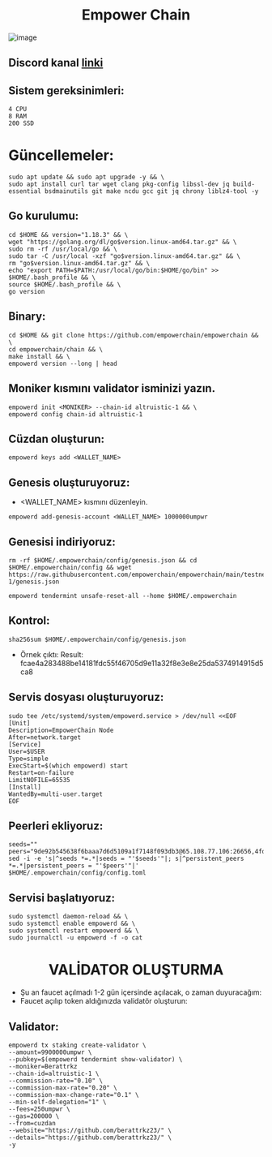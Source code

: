 <h1 align="center"> Empower Chain </h1>

![image](https://user-images.githubusercontent.com/101149671/193675081-0d205f2c-5425-40b4-80fb-b0920fabc74f.png)

## Discord kanal [linki](https://discord.gg/AN7uEyUb)

## Sistem gereksinimleri:
```
4 CPU
8 RAM
200 SSD
```

# Güncellemeler:

```
sudo apt update && sudo apt upgrade -y && \
sudo apt install curl tar wget clang pkg-config libssl-dev jq build-essential bsdmainutils git make ncdu gcc git jq chrony liblz4-tool -y
```

## Go kurulumu:

```
cd $HOME && version="1.18.3" && \
wget "https://golang.org/dl/go$version.linux-amd64.tar.gz" && \
sudo rm -rf /usr/local/go && \
sudo tar -C /usr/local -xzf "go$version.linux-amd64.tar.gz" && \
rm "go$version.linux-amd64.tar.gz" && \
echo "export PATH=$PATH:/usr/local/go/bin:$HOME/go/bin" >> $HOME/.bash_profile && \
source $HOME/.bash_profile && \
go version
```

## Binary:

```
cd $HOME && git clone https://github.com/empowerchain/empowerchain && \
cd empowerchain/chain && \
make install && \
empowerd version --long | head
```

## Moniker kısmını validator isminizi yazın.

```
empowerd init <MONIKER> --chain-id altruistic-1 && \
empowerd config chain-id altruistic-1
```

## Cüzdan oluşturun:

```
empowerd keys add <WALLET_NAME>
```

## Genesis oluşturuyoruz:

* <WALLET_NAME> kısmını düzenleyin.

```
empowerd add-genesis-account <WALLET_NAME> 1000000umpwr
```


## Genesisi indiriyoruz:

```
rm -rf $HOME/.empowerchain/config/genesis.json && cd $HOME/.empowerchain/config && wget https://raw.githubusercontent.com/empowerchain/empowerchain/main/testnets/altruistic-1/genesis.json
```

```
empowerd tendermint unsafe-reset-all --home $HOME/.empowerchain
```

## Kontrol:

```
sha256sum $HOME/.empowerchain/config/genesis.json
```

* Örnek çıktı: Result: fcae4a283488be14181fdc55f46705d9e11a32f8e3e8e25da5374914915d5ca8


## Servis dosyası oluşturuyoruz:
```
sudo tee /etc/systemd/system/empowerd.service > /dev/null <<EOF
[Unit]
Description=EmpowerChain Node
After=network.target
[Service]
User=$USER
Type=simple
ExecStart=$(which empowerd) start
Restart=on-failure
LimitNOFILE=65535
[Install]
WantedBy=multi-user.target
EOF
```

## Peerleri ekliyoruz:

```
seeds=""
peers="9de92b545638f6baaa7d6d5109a1f7148f093db3@65.108.77.106:26656,4fd5e497563b2e09cfe6f857fb35bdae76c12582@65.108.206.56:26656,fe32c17373fbaa36d9fd86bc1146bfa125bb4f58@5.9.147.185:26656,220fb60b083bc4d443ce2a7a5363f4813dd4aef4@116.202.236.115:26656,225ad85c594d03942a026b90f4dab43f90230ea0@88.99.3.158:26656,2a2932e780a681ddf980594f7eacf5a33081edaf@192.168.147.43:26656,333de3fc2eba7eead24e0c5f53d665662b2ba001@10.132.0.11:26656,4a38efbae54fd1357329bd583186a68ccd6d85f9@94.130.212.252:26656,52450b21f346a4cf76334374c9d8012b2867b842@167.172.246.201:26656,56d05d4ae0e1440ad7c68e52cc841c424d59badd@192.168.1.46:26656,6a675d4f66bfe049321c3861bcfd19bd09fefbde@195.3.223.204:26656,1069820cdd9f5332503166b60dc686703b2dccc5@138.201.141.76:26656,277ff448eec6ec7fa665f68bdb1c9cb1a52ff597@159.69.110.238:26656,3335c9458105cf65546db0fb51b66f751eeb4906@5.189.129.30:26656,bfb56f4cb8361c49a2ac107251f92c0ea5a1c251@192.168.1.177:26656,edc9aa0bbf1fcd7433fcc3650e3f50ab0becc0b5@65.21.170.3:26656,d582bcd8a8f0a20c551098571727726bc75bae74@213.239.217.52:26656,eb182533a12d75fbae1ec32ef1f8fc6b6dd06601@65.109.28.219:26656,b22f0708c6f393bf79acc0a6ca23643fe7d58391@65.21.91.50:26656,e8f6d75ab37bf4f08c018f306416df1e138fd21c@95.217.135.41:26656,ed83872f2781b2bdb282fc2fd790527bcb6ffe9f@192.168.3.17:26656"
sed -i -e 's|^seeds *=.*|seeds = "'$seeds'"|; s|^persistent_peers *=.*|persistent_peers = "'$peers'"|' $HOME/.empowerchain/config/config.toml
```


## Servisi başlatıyoruz:

```
sudo systemctl daemon-reload && \
sudo systemctl enable empowerd && \
sudo systemctl restart empowerd && \
sudo journalctl -u empowerd -f -o cat
```

<h1 align="center"> VALİDATOR OLUŞTURMA </h1>

 * Şu an faucet açılmadı 1-2 gün içersinde açılacak, o zaman duyuracağım:
 * Faucet açılıp token aldığınızda validatör oluşturun:

## Validator:

```
empowerd tx staking create-validator \
--amount=9900000umpwr \
--pubkey=$(empowerd tendermint show-validator) \
--moniker=Berattrkz
--chain-id=altruistic-1 \
--commission-rate="0.10" \
--commission-max-rate="0.20" \
--commission-max-change-rate="0.1" \
--min-self-delegation="1" \
--fees=250umpwr \
--gas=200000 \
--from=cuzdan
--website="https://github.com/berattrkz23/" \
--details="https://github.com/berattrkz23/" \
-y
```
